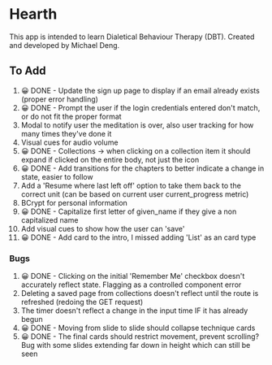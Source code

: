 # Hearth
This app is intended to learn Dialetical Behaviour Therapy (DBT). Created and developed by Michael Deng. 

## To Add
1. 😀 DONE - Update the sign up page to display if an email already exists (proper error handling)
2. 😀 DONE - Prompt the user if the login credentials entered don't match, or do not fit the proper format
3. Modal to notify user the meditation is over, also user tracking for how many times they've done it
4. Visual cues for audio volume
5. 😀 DONE - Collections -> when clicking on a collection item it should expand if clicked on the entire body, not just the icon
6. 😀 DONE - Add transitions for the chapters to better indicate a change in state, easier to follow
7. Add a 'Resume where last left off' option to take them back to the correct unit (can be based on current user current_progress metric)
8. BCrypt for personal information
9. 😀 DONE - Capitalize first letter of given_name if they give a non capitalized name
10. Add visual cues to show how the user can 'save'
11. 😀 DONE - Add card to the intro, I missed adding 'List' as an card type

### Bugs
1. 😀 DONE - Clicking on the initial 'Remember Me' checkbox doesn't accurately reflect state. Flagging as a controlled component error
2. Deleting a saved page from collections doesn't reflect until the route is refreshed (redoing the GET request)
3. The timer doesn't reflect a change in the input time IF it has already begun
4. 😀 DONE - Moving from slide to slide should collapse technique cards
5. 😀 DONE - The final cards should restrict movement, prevent scrolling? Bug with some slides extending far down in height which can still be seen